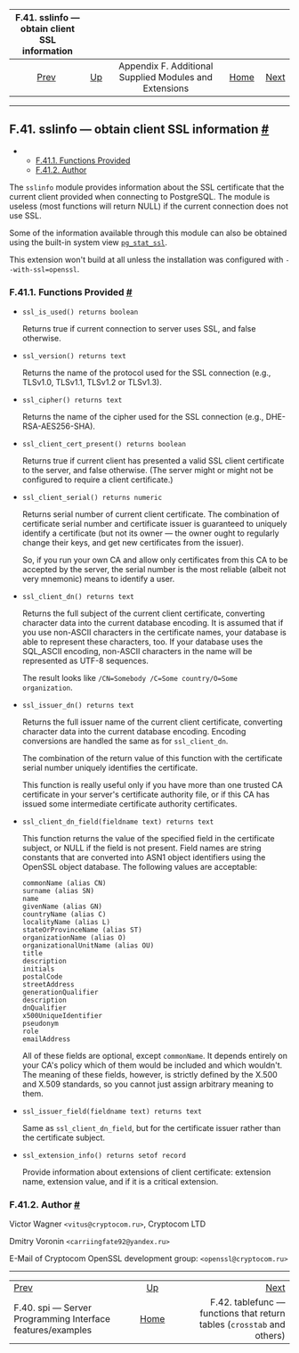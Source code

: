 <!--?xml version="1.0" encoding="UTF-8" standalone="no"?-->

|                      F.41. sslinfo — obtain client SSL information                     |                                                                             |                                                        |                                                       |                                                                                                |
| :------------------------------------------------------------------------------------: | :-------------------------------------------------------------------------- | :----------------------------------------------------: | ----------------------------------------------------: | ---------------------------------------------------------------------------------------------: |
| [Prev](contrib-spi.html "F.40. spi — Server Programming Interface features/examples")  | [Up](contrib.html "Appendix F. Additional Supplied Modules and Extensions") | Appendix F. Additional Supplied Modules and Extensions | [Home](index.html "PostgreSQL 17devel Documentation") |  [Next](tablefunc.html "F.42. tablefunc — functions that return tables (crosstab and others)") |

***

## F.41. sslinfo — obtain client SSL information [#](#SSLINFO)

*   *   [F.41.1. Functions Provided](sslinfo.html#SSLINFO-FUNCTIONS)
    *   [F.41.2. Author](sslinfo.html#SSLINFO-AUTHOR)

[]()

The `sslinfo` module provides information about the SSL certificate that the current client provided when connecting to PostgreSQL. The module is useless (most functions will return NULL) if the current connection does not use SSL.

Some of the information available through this module can also be obtained using the built-in system view [`pg_stat_ssl`](monitoring-stats.html#MONITORING-PG-STAT-SSL-VIEW "28.2.10. pg_stat_ssl").

This extension won't build at all unless the installation was configured with `--with-ssl=openssl`.

### F.41.1. Functions Provided [#](#SSLINFO-FUNCTIONS)

*   `ssl_is_used() returns boolean`[]()

    Returns true if current connection to server uses SSL, and false otherwise.

*   `ssl_version() returns text`[]()

    Returns the name of the protocol used for the SSL connection (e.g., TLSv1.0, TLSv1.1, TLSv1.2 or TLSv1.3).

*   `ssl_cipher() returns text`[]()

    Returns the name of the cipher used for the SSL connection (e.g., DHE-RSA-AES256-SHA).

*   `ssl_client_cert_present() returns boolean`[]()

    Returns true if current client has presented a valid SSL client certificate to the server, and false otherwise. (The server might or might not be configured to require a client certificate.)

*   `ssl_client_serial() returns numeric`[]()

    Returns serial number of current client certificate. The combination of certificate serial number and certificate issuer is guaranteed to uniquely identify a certificate (but not its owner — the owner ought to regularly change their keys, and get new certificates from the issuer).

    So, if you run your own CA and allow only certificates from this CA to be accepted by the server, the serial number is the most reliable (albeit not very mnemonic) means to identify a user.

*   `ssl_client_dn() returns text`[]()

    Returns the full subject of the current client certificate, converting character data into the current database encoding. It is assumed that if you use non-ASCII characters in the certificate names, your database is able to represent these characters, too. If your database uses the SQL\_ASCII encoding, non-ASCII characters in the name will be represented as UTF-8 sequences.

    The result looks like `/CN=Somebody /C=Some country/O=Some organization`.

*   `ssl_issuer_dn() returns text`[]()

    Returns the full issuer name of the current client certificate, converting character data into the current database encoding. Encoding conversions are handled the same as for `ssl_client_dn`.

    The combination of the return value of this function with the certificate serial number uniquely identifies the certificate.

    This function is really useful only if you have more than one trusted CA certificate in your server's certificate authority file, or if this CA has issued some intermediate certificate authority certificates.

*   `ssl_client_dn_field(fieldname text) returns text`[]()

    This function returns the value of the specified field in the certificate subject, or NULL if the field is not present. Field names are string constants that are converted into ASN1 object identifiers using the OpenSSL object database. The following values are acceptable:

        commonName (alias CN)
        surname (alias SN)
        name
        givenName (alias GN)
        countryName (alias C)
        localityName (alias L)
        stateOrProvinceName (alias ST)
        organizationName (alias O)
        organizationalUnitName (alias OU)
        title
        description
        initials
        postalCode
        streetAddress
        generationQualifier
        description
        dnQualifier
        x500UniqueIdentifier
        pseudonym
        role
        emailAddress

    All of these fields are optional, except `commonName`. It depends entirely on your CA's policy which of them would be included and which wouldn't. The meaning of these fields, however, is strictly defined by the X.500 and X.509 standards, so you cannot just assign arbitrary meaning to them.

*   `ssl_issuer_field(fieldname text) returns text`[]()

    Same as `ssl_client_dn_field`, but for the certificate issuer rather than the certificate subject.

*   `ssl_extension_info() returns setof record`[]()

    Provide information about extensions of client certificate: extension name, extension value, and if it is a critical extension.

### F.41.2. Author [#](#SSLINFO-AUTHOR)

Victor Wagner `<vitus@cryptocom.ru>`, Cryptocom LTD

Dmitry Voronin `<carriingfate92@yandex.ru>`

E-Mail of Cryptocom OpenSSL development group: `<openssl@cryptocom.ru>`

***

|                                                                                        |                                                                             |                                                                                                |
| :------------------------------------------------------------------------------------- | :-------------------------------------------------------------------------: | ---------------------------------------------------------------------------------------------: |
| [Prev](contrib-spi.html "F.40. spi — Server Programming Interface features/examples")  | [Up](contrib.html "Appendix F. Additional Supplied Modules and Extensions") |  [Next](tablefunc.html "F.42. tablefunc — functions that return tables (crosstab and others)") |
| F.40. spi — Server Programming Interface features/examples                             |            [Home](index.html "PostgreSQL 17devel Documentation")            |                         F.42. tablefunc — functions that return tables (`crosstab` and others) |
